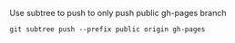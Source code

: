 Use subtree to push to only push public gh-pages branch

    git subtree push --prefix public origin gh-pages
